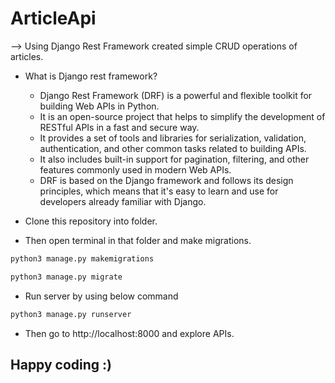 # ArticleApi

--> Using Django Rest Framework created simple CRUD operations of articles.

- What is Django rest framework?

  - Django Rest Framework (DRF) is a powerful and flexible toolkit for building Web APIs in Python.
  - It is an open-source project that helps to simplify the development of RESTful APIs in a fast and secure way.
  - It provides a set of tools and libraries for serialization, validation, authentication, and other common tasks related to building APIs.
  - It also includes built-in support for pagination, filtering, and other features commonly used in modern Web APIs.
  - DRF is based on the Django framework and follows its design principles, which means that it's easy to learn and use for developers already familiar with Django.

- Clone this repository into folder.

- Then open terminal in that folder and make migrations.

```bash
python3 manage.py makemigrations
```

```bash
python3 manage.py migrate
```

- Run server by using below command

```bash
python3 manage.py runserver
```

- Then go to http://localhost:8000 and explore APIs.

## Happy coding :)
